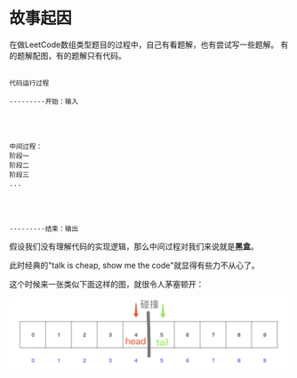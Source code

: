 # 故事起因


在做LeetCode数组类型题目的过程中，自己有看题解，也有尝试写一些题解。
有的题解配图，有的题解只有代码。

```

代码运行过程

---------开始：输入




中间过程：
阶段一
阶段二
阶段三
...




---------结束：输出

```



假设我们没有理解代码的实现逻辑，那么中间过程对我们来说就是**黑盒**。

此时经典的"talk is cheap, show me the code"就显得有些力不从心了。




这个时候来一张类似下面这样的图，就很令人茅塞顿开：

![](../bar.png)